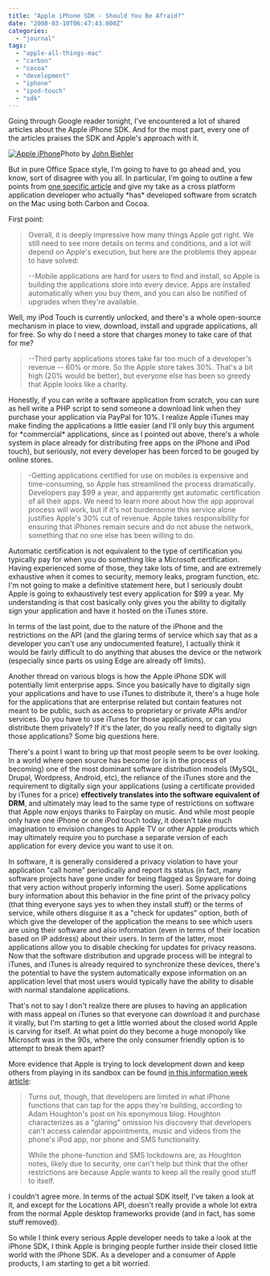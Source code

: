 ```yaml
---
title: "Apple iPhone SDK - Should You Be Afraid?"
date: "2008-03-10T06:47:43.000Z"
categories: 
  - "journal"
tags: 
  - "apple-all-things-mac"
  - "carbon"
  - "cocoa"
  - "development"
  - "iphone"
  - "ipod-touch"
  - "sdk"
---
```


Going through Google reader tonight, I've encountered a lot of shared articles about the Apple iPhone SDK. And for the most part, every one of the articles praises the SDK and Apple's approach with it.

[![](images/2170718888_75bb3e63d9.jpg "Apple iPhone")](http://www.migratorynerd.com/2008/03/apple-iphone-sdk-whats-the-big-deal/2170718888_75bb3e63d9/)Photo by [John Biehler](http://johnbiehler.com)

But in pure Office Space style, I'm going to have to go ahead and, you know, sort of disagree with you all. In particular, I'm going to outline a few points from [one specific article](http://mobileopportunity.blogspot.com/2008/03/iphone-sdk-apple-gets-it-right.html) and give my take as a cross platform application developer who actually \*has\* developed software from scratch on the Mac using both Carbon and Cocoa.

First point:

> Overall, it is deeply impressive how many things Apple got right. We still need to see more details on terms and conditions, and a lot will depend on Apple's execution, but here are the problems they appear to have solved:
> 
> \--Mobile applications are hard for users to find and install, so Apple is building the applications store into every device. Apps are installed automatically when you buy them, and you can also be notified of upgrades when they're available.

Well, my iPod Touch is currently unlocked, and there's a whole open-source mechanism in place to view, download, install and upgrade applications, all for free. So why do I need a store that charges money to take care of that for me?

> \--Third party applications stores take far too much of a developer's revenue -- 60% or more. So the Apple store takes 30%. That's a bit high (20% would be better), but everyone else has been so greedy that Apple looks like a charity.

Honestly, if you can write a software application from scratch, you can sure as hell write a PHP script to send someone a download link when they purchase your application via PayPal for 10%. I realize Apple iTunes may make finding the applications a little easier (and I'll only buy this argument for \*commercial\* applications, since as I pointed out above, there's a whole system in place already for distributing free apps on the iPhone and iPod touch), but seriously, not every developer has been forced to be gouged by online stores.

> \-Getting applications certified for use on mobiles is expensive and time-consuming, so Apple has streamlined the process dramatically. Developers pay $99 a year, and apparently get automatic certification of all their apps. We need to learn more about how the app approval process will work, but if it's not burdensome this service alone justifies Apple's 30% cut of revenue. Apple takes responsibility for ensuring that iPhones remain secure and do not abuse the network, something that no one else has been willing to do.

Automatic certification is not equivalent to the type of certification you typically pay for when you do something like a Microsoft certification. Having experienced some of those, they take lots of time, and are extremely exhaustive when it comes to security, memory leaks, program function, etc. I'm not going to make a definitive statement here, but I seriously doubt Apple is going to exhaustively test every application for $99 a year. My understanding is that cost basically only gives you the ability to digitally sign your application and have it hosted on the iTunes store.

In terms of the last point, due to the nature of the iPhone and the restrictions on the API (and the glaring terms of service which say that as a developer you can't use any undocumented feature), I actually think it would be fairly difficult to do anything that abuses the device or the network (especially since parts os using Edge are already off limits).

Another thread on various blogs is how the Apple iPhone SDK will potentially limit enterprise apps. Since you basically have to digitally sign your applications and have to use iTunes to distribute it, there's a huge hole for the applications that are enterprise related but contain features not meant to be public, such as access to proprietary or private APIs and/or services. Do you have to use iTunes for those applications, or can you distribute them privately? If it's the later, do you really need to digitally sign those applications? Some big questions here.

There's a point I want to bring up that most people seem to be over looking. In a world where open source has become (or is in the process of becoming) one of the most dominant software distribution models (MySQL, Drupal, Wordpress, Android, etc), the reliance of the iTunes store and the requirement to digitally sign your applications (using a certificate provided by iTunes for a price) **effectively translates into the software equivalent of DRM**, and ultimately may lead to the same type of restrictions on software that Apple now enjoys thanks to Fairplay on music. And while most people only have one iPhone or one iPod touch today, it doesn't take much imagination to envision changes to Apple TV or other Apple products which may ultimately require you to purchase a separate version of each application for every device you want to use it on.

In software, it is generally considered a privacy violation to have your application "call home" periodically and report its status (in fact, many software projects have gone under for being flagged as Spyware for doing that very action without properly informing the user). Some applications bury information about this behavior in the fine print of the privacy policy (that thing everyone says yes to when they install stuff) or the terms of service, while others disguise it as a "check for updates" option, both of which give the developer of the application the means to see which users are using their software and also information (even in terms of their location based on IP address) about their users. In term of the latter, most applications allow you to disable checking for updates for privacy reasons. Now that the software distribution and upgrade process will be integral to iTunes, and iTunes is already required to synchronize these devices, there's the potential to have the system automatically expose information on an application level that most users would typically have the ability to disable with normal standalone applications.

That's not to say I don't realize there are pluses to having an application with mass appeal on iTunes so that everyone can download it and purchase it virally, but I'm starting to get a little worried about the closed world Apple is carving for itself. At what point do they become a huge monopoly like Microsoft was in the 90s, where the only consumer friendly option is to attempt to break them apart?

More evidence that Apple is trying to lock development down and keep others from playing in its sandbox can be found [in this information week article](http://www.informationweek.com/blog/main/archives/2008/03/iphone_sdk_deve.html):

> Turns out, though, that developers are limited in what iPhone functions that can tap for the apps they're building, according to Adam Houghton's post on his eponymous blog. Houghton characterizes as a "glaring" omission his discovery that developers can't access calendar appointments, music and videos from the phone's iPod app, nor phone and SMS functionality.
> 
> While the phone-function and SMS lockdowns are, as Houghton notes, likely due to security, one can't help but think that the other restrictions are because Apple wants to keep all the really good stuff to itself.

I couldn't agree more. In terms of the actual SDK itself, I've taken a look at it, and except for the Locations API, doesn't really provide a whole lot extra from the normal Apple desktop frameworks provide (and in fact, has some stuff removed).

So while I think every serious Apple developer needs to take a look at the iPhone SDK, I think Apple is bringing people further inside their closed little world with the iPhone SDK. As a developer and a consumer of Apple products, I am starting to get a bit worried.
